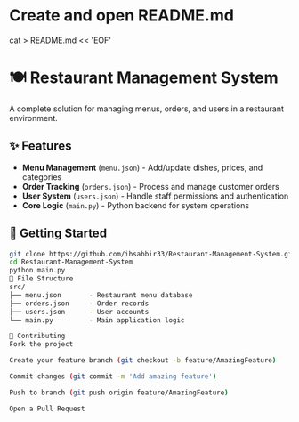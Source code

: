 # Create and open README.md
cat > README.md << 'EOF'
# 🍽️ Restaurant Management System

A complete solution for managing menus, orders, and users in a restaurant environment.

## ✨ Features
- **Menu Management** (`menu.json`) - Add/update dishes, prices, and categories
- **Order Tracking** (`orders.json`) - Process and manage customer orders
- **User System** (`users.json`) - Handle staff permissions and authentication
- **Core Logic** (`main.py`) - Python backend for system operations

## 🚀 Getting Started
```bash
git clone https://github.com/ihsabbir33/Restaurant-Management-System.git
cd Restaurant-Management-System
python main.py
📂 File Structure
src/
├── menu.json       - Restaurant menu database
├── orders.json     - Order records
├── users.json      - User accounts
└── main.py         - Main application logic

🤝 Contributing
Fork the project

Create your feature branch (git checkout -b feature/AmazingFeature)

Commit changes (git commit -m 'Add amazing feature')

Push to branch (git push origin feature/AmazingFeature)

Open a Pull Request

